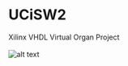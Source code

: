 # UCiSW2
Xilinx VHDL Virtual Organ Project  <br/> <br/>
![alt text](https://img.abcelectronique.com/synthetiseur/59087265530082/clavia-c2d-combo-organ.jpg)
